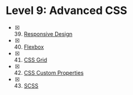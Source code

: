 # Level 9: Advanced CSS

- [x] 39. [Responsive Design](./39-responsive-design.md)
- [x] 40. [Flexbox](./40-flexbox.md)
- [x] 41. [CSS Grid](./41-css-grid.md)
- [x] 42. [CSS Custom Properties](./42-css-custom-properties.md)
- [x] 43. [SCSS](./43-scss.md)
